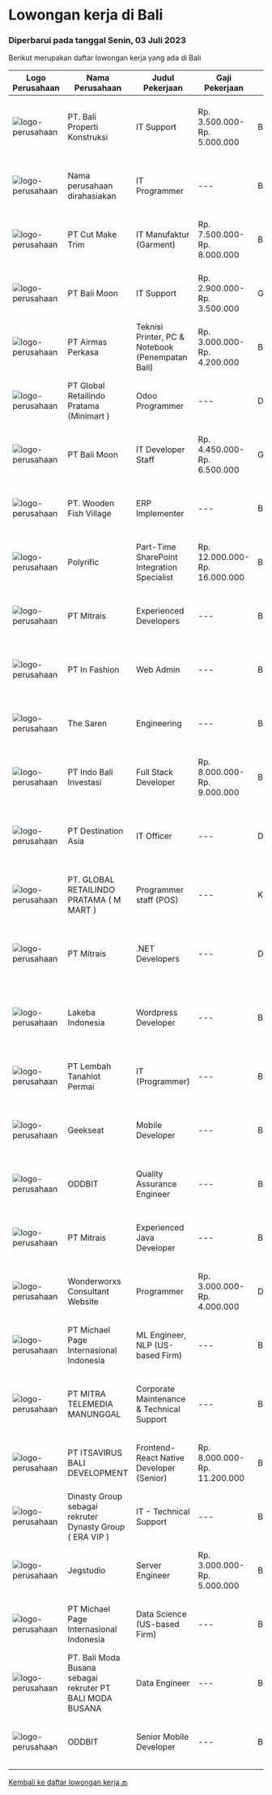 
  # Lowongan kerja di Bali

  ### Diperbarui pada tanggal Senin, 03 Juli 2023

  Berikut merupakan daftar lowongan kerja yang ada di Bali

  |Logo Perusahaan | Nama Perusahaan | Judul Pekerjaan | Gaji Pekerjaan | Lokasi | Deskripsi | Tanggal diunggah | Pranala |
  | -------------- | --------------- | --------------- | --------- | --------- | -------------- | ------- | ----------- |
  |![logo-perusahaan](https://image-service-cdn.seek.com.au/500e4d1e886a628472d4d31a5f83689bbd8bc231/ee4dce1061f3f616224767ad58cb2fc751b8d2dc)|PT. Bali Properti Konstruksi|IT Support|Rp. 3.500.000-Rp. 5.000.000|Badung|As our company continues to grow, we are actively seeking to expand our workforce significantly. We are embarking on a hiring spree to accommodate the...|Jumat, 30 Juni 2023|https://www.jobstreet.co.id/id/job/it-support-4388820?token=0~3512ac39-e8b6-4bc4-867b-5e8b4942f623&sectionRank=1&jobId=jobstreet-id-job-4388820|
|![logo-perusahaan](https://i.ibb.co/sqvTCh9/112815900-stock-vector-no-image-available-icon-flat-vector.webp)|Nama perusahaan dirahasiakan|IT Programmer|---|Bali|Pendidikan minimal S1 segala jurusan Minimal memiliki 2 tahun pengalaman kerja di bidang yang sama Memiliki pengetahuan mengenai PHP dan bahasa...|Jumat, 30 Juni 2023|https://www.jobstreet.co.id/id/job/it-programmer-4389554?token=0~3512ac39-e8b6-4bc4-867b-5e8b4942f623&sectionRank=2&jobId=jobstreet-id-job-4389554|
|![logo-perusahaan](https://image-service-cdn.seek.com.au/96dc6d56307920705b85d5181a9dcf3f3abd280c/ee4dce1061f3f616224767ad58cb2fc751b8d2dc)|PT Cut Make Trim|IT Manufaktur (Garment)|Rp. 7.500.000-Rp. 8.000.000|Bali|Summary of Position:  Oversee and coordinate the planning, organizing, and maintenance essential IT operations including operating system, security...|Selasa, 27 Juni 2023|https://www.jobstreet.co.id/id/job/it-manufaktur-garment-4386698?token=0~3512ac39-e8b6-4bc4-867b-5e8b4942f623&sectionRank=3&jobId=jobstreet-id-job-4386698|
|![logo-perusahaan](https://image-service-cdn.seek.com.au/10fe13a31e20f10b49c778316dcfb06584d0af76/ee4dce1061f3f616224767ad58cb2fc751b8d2dc)|PT Bali Moon|IT Support|Rp. 2.900.000-Rp. 3.500.000|Gianyar|1.          Menguasai topologi Jaringan2.          Menguasai mikrotik/ubiquiti3.          Trouble shooting PC, Laptop dan...|Rabu, 28 Juni 2023|https://www.jobstreet.co.id/id/job/it-support-4387559?token=0~3512ac39-e8b6-4bc4-867b-5e8b4942f623&sectionRank=4&jobId=jobstreet-id-job-4387559|
|![logo-perusahaan](https://image-service-cdn.seek.com.au/e058612ba3ea3c8a5db01b881de07c38d7462a24/ee4dce1061f3f616224767ad58cb2fc751b8d2dc)|PT Airmas Perkasa|Teknisi Printer, PC & Notebook (Penempatan Bali)|Rp. 3.000.000-Rp. 4.200.000|Bali|Deskripsi Pekerjaan: Check dan eskalasi part yang dibutuhkan unit printer/PC/NB/AIO Backup dan restore data PC/NB/AIO Replace part unit...|Kamis, 29 Juni 2023|https://www.jobstreet.co.id/id/job/teknisi-printer-pc-notebook-penempatan-bali-4378196?token=0~3512ac39-e8b6-4bc4-867b-5e8b4942f623&sectionRank=5&jobId=jobstreet-id-job-4378196|
|![logo-perusahaan](https://image-service-cdn.seek.com.au/01a194c9904a1858098d60a6e94a7ba4a6af3eb6/ee4dce1061f3f616224767ad58cb2fc751b8d2dc)|PT Global Retailindo Pratama (Minimart )|Odoo Programmer|---|Denpasar|Pendidikan minimal sarjana srata 1 (S1) jurusan terkait Berusia maksimal 27 tahun Memiliki kemampuan modifikasi dan menguasai pos odoo Memiliki...|Kamis, 29 Juni 2023|https://www.jobstreet.co.id/id/job/odoo-programmer-4372259?token=0~3512ac39-e8b6-4bc4-867b-5e8b4942f623&sectionRank=6&jobId=jobstreet-id-job-4372259|
|![logo-perusahaan](https://image-service-cdn.seek.com.au/10fe13a31e20f10b49c778316dcfb06584d0af76/ee4dce1061f3f616224767ad58cb2fc751b8d2dc)|PT Bali Moon|IT Developer Staff|Rp. 4.450.000-Rp. 6.500.000|Gianyar|PERSYARATAN :1.     S1 Teknik Informatika, atau lulusan yang terkait2.     Minimal 1-2 tahun pengalaman sebagai Programmer...|Rabu, 28 Juni 2023|https://www.jobstreet.co.id/id/job/it-developer-staff-4377699?token=0~3512ac39-e8b6-4bc4-867b-5e8b4942f623&sectionRank=7&jobId=jobstreet-id-job-4377699|
|![logo-perusahaan](https://image-service-cdn.seek.com.au/e632b2d979392596d7a687b57cbfe50d17f7f51c/ee4dce1061f3f616224767ad58cb2fc751b8d2dc)|PT. Wooden Fish Village|ERP Implementer|---|Bali|ERP ImplementerSprawled across 44 hectares of prime beachfront land, NUANU is a new place in Bali that inspires an original way of living in harmony...|Kamis, 29 Juni 2023|https://www.jobstreet.co.id/id/job/erp-implementer-4379296?token=0~3512ac39-e8b6-4bc4-867b-5e8b4942f623&sectionRank=8&jobId=jobstreet-id-job-4379296|
|![logo-perusahaan](https://image-service-cdn.seek.com.au/0b2021cd0b629c805b98ee700ff08f0e298ab07c/ee4dce1061f3f616224767ad58cb2fc751b8d2dc)|Polyrific|Part-Time SharePoint Integration Specialist|Rp. 12.000.000-Rp. 16.000.000|Bali|This vacancy is for Part-Time position, with prediction of 80 hours of work per month. Employees are entitled to the stated salary range if they...|Rabu, 28 Juni 2023|https://www.jobstreet.co.id/id/job/part-time-sharepoint-integration-specialist-4387887?token=0~3512ac39-e8b6-4bc4-867b-5e8b4942f623&sectionRank=9&jobId=jobstreet-id-job-4387887|
|![logo-perusahaan](https://image-service-cdn.seek.com.au/969b0c47f133a1e0155056a5d964c63953dd6304/ee4dce1061f3f616224767ad58cb2fc751b8d2dc)|PT Mitrais|Experienced Developers|---|Bali|Build your Career with Mitrais ! We're looking for experienced Software Engineers from any background to be part of our team. What will you be doing? ...|Kamis, 29 Juni 2023|https://www.jobstreet.co.id/id/job/experienced-developers-4371868?token=0~3512ac39-e8b6-4bc4-867b-5e8b4942f623&sectionRank=10&jobId=jobstreet-id-job-4371868|
|![logo-perusahaan](https://image-service-cdn.seek.com.au/99ccc0096dc1e58f96b75a1f238e7d9598eff05d/ee4dce1061f3f616224767ad58cb2fc751b8d2dc)|PT In Fashion|Web Admin|---|Badung|Roles and Responsibilities Prepare and update website content (products, banners, etc). Edit product image (cropping, creating banner, color...|Rabu, 28 Juni 2023|https://www.jobstreet.co.id/id/job/web-admin-4377356?token=0~3512ac39-e8b6-4bc4-867b-5e8b4942f623&sectionRank=11&jobId=jobstreet-id-job-4377356|
|![logo-perusahaan](https://i.ibb.co/sqvTCh9/112815900-stock-vector-no-image-available-icon-flat-vector.webp)|The Saren|Engineering|---|Bali|the saren open recruitment for engineering position : - having experience as engineering (mep) - having experience with pool maintenance will be a...|Jumat, 30 Juni 2023|https://www.jobstreet.co.id/id/job/engineering-1036302322?token=0~3512ac39-e8b6-4bc4-867b-5e8b4942f623&sectionRank=12&jobId=jobstreet-id-job-1036302322|
|![logo-perusahaan](https://image-service-cdn.seek.com.au/0bd2a15d4008d1a8e5b9e65f3ff960ac15614a51/ee4dce1061f3f616224767ad58cb2fc751b8d2dc)|PT Indo Bali Investasi|Full Stack Developer|Rp. 8.000.000-Rp. 9.000.000|Badung|Bali Building Solutions, a dynamic startup e-commerce company, seeks a skilled Full-Stack Developer to join our team. You will be responsible for...|Rabu, 28 Juni 2023|https://www.jobstreet.co.id/id/job/full-stack-developer-4387544?token=0~3512ac39-e8b6-4bc4-867b-5e8b4942f623&sectionRank=13&jobId=jobstreet-id-job-4387544|
|![logo-perusahaan](https://image-service-cdn.seek.com.au/31f76164872e6d0e19e624f70692a7b07169eed9/ee4dce1061f3f616224767ad58cb2fc751b8d2dc)|PT Destination Asia|IT Officer|---|Denpasar|Job purpose:Responsible for IT network, hardware and software support and ensure that it runs smoothly. 1. KEY RESPONSIBILITIES Plan and implement to...|Jumat, 23 Juni 2023|https://www.jobstreet.co.id/id/job/it-officer-4383368?token=0~3512ac39-e8b6-4bc4-867b-5e8b4942f623&sectionRank=14&jobId=jobstreet-id-job-4383368|
|![logo-perusahaan](https://i.ibb.co/sqvTCh9/112815900-stock-vector-no-image-available-icon-flat-vector.webp)|PT. GLOBAL RETAILINDO PRATAMA ( M MART )|Programmer staff (POS)|---|Kuta|Pendidikan minimal S1 jurusan terkait Berusia maksimal 27 tahun Memiliki pengalaman yang relevan lebih disukai Menguasai framework Laravel Menguasai...|Rabu, 28 Juni 2023|https://www.jobstreet.co.id/id/job/programmer-staff-pos-1036289035?token=0~3512ac39-e8b6-4bc4-867b-5e8b4942f623&sectionRank=15&jobId=jobstreet-id-job-1036289035|
|![logo-perusahaan](https://image-service-cdn.seek.com.au/7026eb1e60f7602835ce5daa9bc2edc6d0996c85/ee4dce1061f3f616224767ad58cb2fc751b8d2dc)|PT Mitrais|.NET Developers|---|Denpasar|Build your Career with Mitrais! We're looking for experienced .NET Software Engineers to be part of our team. What will you be doing?  Coding...|Kamis, 29 Juni 2023|https://www.jobstreet.co.id/id/job/.net-developers-4371871?token=0~3512ac39-e8b6-4bc4-867b-5e8b4942f623&sectionRank=16&jobId=jobstreet-id-job-4371871|
|![logo-perusahaan](https://i.ibb.co/sqvTCh9/112815900-stock-vector-no-image-available-icon-flat-vector.webp)|Lakeba Indonesia|Wordpress Developer|---|Badung|Senior Web Developer ABOUT USLakeba Group is one of Australia's most innovative and exciting new technology companies, internationally recognised by...|Kamis, 29 Juni 2023|https://www.jobstreet.co.id/id/job/wordpress-developer-1036298206?token=0~3512ac39-e8b6-4bc4-867b-5e8b4942f623&sectionRank=17&jobId=jobstreet-id-job-1036298206|
|![logo-perusahaan](https://image-service-cdn.seek.com.au/f1ca3def49dee589b2b58a7ae9430d3487b859e2/ee4dce1061f3f616224767ad58cb2fc751b8d2dc)|PT Lembah Tanahlot Permai|IT (Programmer)|---|Bali|Menganalisa kebutuhan user                                                      Membuat program aplikasi komputer sesuai dengan spesifikasi yang telah...|Kamis, 22 Juni 2023|https://www.jobstreet.co.id/id/job/it-programmer-4382071?token=0~3512ac39-e8b6-4bc4-867b-5e8b4942f623&sectionRank=18&jobId=jobstreet-id-job-4382071|
|![logo-perusahaan](https://image-service-cdn.seek.com.au/a94166d692fda70a364e9d5191d7ced8a65f1597/ee4dce1061f3f616224767ad58cb2fc751b8d2dc)|Geekseat|Mobile Developer|---|Bandung|We are currently looking for experienced Mobile Developers to join our Awesome Engineering Team in Bali or Bandung.As a developer you will build,...|Senin, 26 Juni 2023|https://www.jobstreet.co.id/id/job/mobile-developer-4385229?token=0~3512ac39-e8b6-4bc4-867b-5e8b4942f623&sectionRank=19&jobId=jobstreet-id-job-4385229|
|![logo-perusahaan](https://i.ibb.co/sqvTCh9/112815900-stock-vector-no-image-available-icon-flat-vector.webp)|ODDBIT|Quality Assurance Engineer|---|Bali|QA establishes and maintains set requirements for developing or manufacturing reliable products. A quality assurance system is meant to increase...|Selasa, 27 Juni 2023|https://www.jobstreet.co.id/id/job/quality-assurance-engineer-1036281169?token=0~3512ac39-e8b6-4bc4-867b-5e8b4942f623&sectionRank=20&jobId=jobstreet-id-job-1036281169|
|![logo-perusahaan](https://image-service-cdn.seek.com.au/969b0c47f133a1e0155056a5d964c63953dd6304/ee4dce1061f3f616224767ad58cb2fc751b8d2dc)|PT Mitrais|Experienced Java Developer|---|Bali|Build your Career with Mitrais! We have clients who are urgently looking for Experienced Java developers for an immediate start.What will you be...|Kamis, 29 Juni 2023|https://www.jobstreet.co.id/id/job/experienced-java-developer-4371869?token=0~3512ac39-e8b6-4bc4-867b-5e8b4942f623&sectionRank=21&jobId=jobstreet-id-job-4371869|
|![logo-perusahaan](https://i.ibb.co/sqvTCh9/112815900-stock-vector-no-image-available-icon-flat-vector.webp)|Wonderworxs Consultant Website|Programmer|Rp. 3.000.000-Rp. 4.000.000|Denpasar|-Deskripsi Pekerjaan Programmers Berpengalaman menguasai Html, css, javascript, basic php wordpress, htaccess Robots.txt Nilai plus kalau ada...|Senin, 26 Juni 2023|https://www.jobstreet.co.id/id/job/programmer-4385344?token=0~3512ac39-e8b6-4bc4-867b-5e8b4942f623&sectionRank=22&jobId=jobstreet-id-job-4385344|
|![logo-perusahaan](https://image-service-cdn.seek.com.au/6f9556b46c1b5cc7aedf100dfc0ed24c4de1fe86/ee4dce1061f3f616224767ad58cb2fc751b8d2dc)|PT Michael Page Internasional Indonesia|ML Engineer, NLP (US-based Firm)|---|Bali|We are seeking a talented and versatile individual to join our company as an ML Engineer. You will work closely with the Chief Technology Officer /...|Kamis, 22 Juni 2023|https://www.jobstreet.co.id/id/job/ml-engineer-nlp-us-based-firm-4382559?token=0~3512ac39-e8b6-4bc4-867b-5e8b4942f623&sectionRank=23&jobId=jobstreet-id-job-4382559|
|![logo-perusahaan](https://image-service-cdn.seek.com.au/398a6ca8294170c3b5681b36d7ad4334c52062ed/ee4dce1061f3f616224767ad58cb2fc751b8d2dc)|PT MITRA TELEMEDIA MANUNGGAL|Corporate Maintenance & Technical Support|---|Bali|PENEMPATAN DI BALI, BAGI PELAMAR LUAR BALI PASTIKAN SUDAH MENGETAHUI UMK DENPASAR DAN SUDAH SIAP PINDAH KE BALI! Tugas Dan Tanggung Jawab Corporate...|Sabtu, 24 Juni 2023|https://www.jobstreet.co.id/id/job/corporate-maintenance-technical-support-1036251825?token=0~3512ac39-e8b6-4bc4-867b-5e8b4942f623&sectionRank=24&jobId=jobstreet-id-job-1036251825|
|![logo-perusahaan](https://image-service-cdn.seek.com.au/83f6c0a379be672bd3733ebae34ee48ae48afc54/ee4dce1061f3f616224767ad58cb2fc751b8d2dc)|PT ITSAVIRUS BALI DEVELOPMENT|Frontend- React Native Developer (Senior)|Rp. 8.000.000-Rp. 11.200.000|Badung|General DescriptionWe are looking for an experienced React Native Developer to join our front-end development chapter. In this role, you will develop...|Jumat, 23 Juni 2023|https://www.jobstreet.co.id/id/job/frontend-react-native-developer-senior-4383470?token=0~3512ac39-e8b6-4bc4-867b-5e8b4942f623&sectionRank=25&jobId=jobstreet-id-job-4383470|
|![logo-perusahaan](https://i.ibb.co/sqvTCh9/112815900-stock-vector-no-image-available-icon-flat-vector.webp)|Dinasty Group sebagai rekruter Dynasty Group ( ERA VIP )|IT - Technical Support|---|Badung|Dynasty Group Bali is #hiring for Building Administration! (Pre-Opening)BB Dynasty Group Bali is a VIP lifestyle venue in Bali that offers a new kind...|Kamis, 22 Juni 2023|https://www.jobstreet.co.id/id/job/it-technical-support-1036243573?token=0~3512ac39-e8b6-4bc4-867b-5e8b4942f623&sectionRank=26&jobId=jobstreet-id-job-1036243573|
|![logo-perusahaan](https://image-service-cdn.seek.com.au/986bf57ca2092054095de6767f1d035b7488b992/ee4dce1061f3f616224767ad58cb2fc751b8d2dc)|Jegstudio|Server Engineer|Rp. 3.000.000-Rp. 5.000.000|Bali|We are looking for a talented Server Engineer to be based in Bali.Job Description:-	Manage, configure, and maintain the company's server...|Rabu, 21 Juni 2023|https://www.jobstreet.co.id/id/job/server-engineer-4380546?token=0~3512ac39-e8b6-4bc4-867b-5e8b4942f623&sectionRank=27&jobId=jobstreet-id-job-4380546|
|![logo-perusahaan](https://image-service-cdn.seek.com.au/6f9556b46c1b5cc7aedf100dfc0ed24c4de1fe86/ee4dce1061f3f616224767ad58cb2fc751b8d2dc)|PT Michael Page Internasional Indonesia|Data Science (US-based Firm)|---|Bali|We are seeking a talented Mathematician / Quantitative Data Scientist to join our company. You will play a crucial role in data analysis, statistical...|Kamis, 22 Juni 2023|https://www.jobstreet.co.id/id/job/data-science-us-based-firm-4382562?token=0~3512ac39-e8b6-4bc4-867b-5e8b4942f623&sectionRank=28&jobId=jobstreet-id-job-4382562|
|![logo-perusahaan](https://i.ibb.co/sqvTCh9/112815900-stock-vector-no-image-available-icon-flat-vector.webp)|PT. Bali Moda Busana sebagai rekruter PT BALI MODA BUSANA|Data Engineer|---|Bali|Job descriptionCompany vision:The Company’s challenge is to develop and manufacture artistic products at an industrial scale for the fashion industry,...|Senin, 26 Juni 2023|https://www.jobstreet.co.id/id/job/data-engineer-1036273034?token=0~3512ac39-e8b6-4bc4-867b-5e8b4942f623&sectionRank=29&jobId=jobstreet-id-job-1036273034|
|![logo-perusahaan](https://i.ibb.co/sqvTCh9/112815900-stock-vector-no-image-available-icon-flat-vector.webp)|ODDBIT|Senior Mobile Developer|---|Bali|What the requirements are: Min 5 years in Mobile Developer Strong skills in iOS and/or Android Can apply good branching strategies and code management...|Selasa, 27 Juni 2023|https://www.jobstreet.co.id/id/job/senior-mobile-developer-1036281725?token=0~3512ac39-e8b6-4bc4-867b-5e8b4942f623&sectionRank=30&jobId=jobstreet-id-job-1036281725|


  [Kembali ke daftar lowongan kerja 🔙](../README.md#daftar-lowongan-kerja)
  
